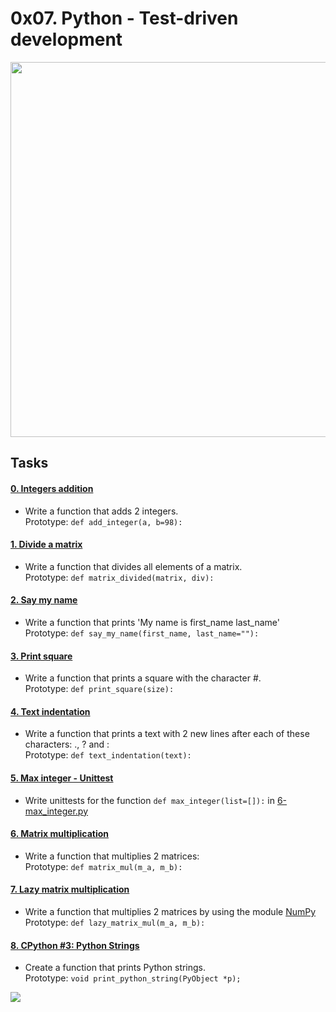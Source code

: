 # 0x07. Python - Test-driven development

<img src="https://s3.amazonaws.com/intranet-projects-files/holbertonschool-higher-level_programming+/246/giphy-4.gif" width="600" height="auto">

## Tasks

#### [0. Integers addition](0-add_integer.py)
* Write a function that adds 2 integers. <br>
Prototype: `def add_integer(a, b=98):`

#### [1. Divide a matrix](2-matrix_divided.py)
* Write a function that divides all elements of a matrix. <br>
Prototype: `def matrix_divided(matrix, div):`

#### [2. Say my name](3-say_my_name.py)
* Write a function that prints 'My name is first_name last_name' <br>
Prototype: `def say_my_name(first_name, last_name=""):`

#### [3. Print square](4-print_square.py)
* Write a function that prints a square with the character #. <br>
Prototype: `def print_square(size):`

#### [4. Text indentation](5-text_indentation.py)
* Write a function that prints a text with 2 new lines after each of these characters: ., ? and : <br>
Prototype: `def text_indentation(text):`

#### [5. Max integer - Unittest](tests/6-max_integer_test.py)
* Write unittests for the function `def max_integer(list=[]):` in [6-max_integer.py](6-max_integer.py)

#### [6. Matrix multiplication](100-matrix_mul.py)
* Write a function that multiplies 2 matrices: <br>
Prototype: `def matrix_mul(m_a, m_b):`

#### [7. Lazy matrix multiplication](101-lazy_matrix_mul.py)
* Write a function that multiplies 2 matrices by using the module [NumPy](https://numpy.org/) <br>
Prototype: `def lazy_matrix_mul(m_a, m_b):`

#### [8. CPython #3: Python Strings](102-python.c)
* Create a function that prints Python strings. <br>
Prototype: `void print_python_string(PyObject *p);`

<img src="https://mediathequeducarresaintlazare.files.wordpress.com/2020/01/sylvie-monty.gif">